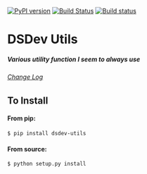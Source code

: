 [![PyPI version](https://badge.fury.io/py/dsdev-utils.svg)](http://badge.fury.io/py/dsdev-utils) [![Build Status](https://travis-ci.org/JMSwag/dsdev-utils.svg?branch=master)](https://travis-ci.org/JMSwag/dsdev-utils) [![Build status](https://ci.appveyor.com/api/projects/status/sepw766w1qrw8wa6?svg=true)](https://ci.appveyor.com/project/JMSwag/dsdev-utils)

# DSDev Utils
##### Various utility function I seem to always use

###### [Change Log](https://github.com/JMSwag/dsdev-utils/docs/changelog.md "Change Log")

## To Install

#### From pip:

    $ pip install dsdev-utils

#### From source:

    $ python setup.py install
